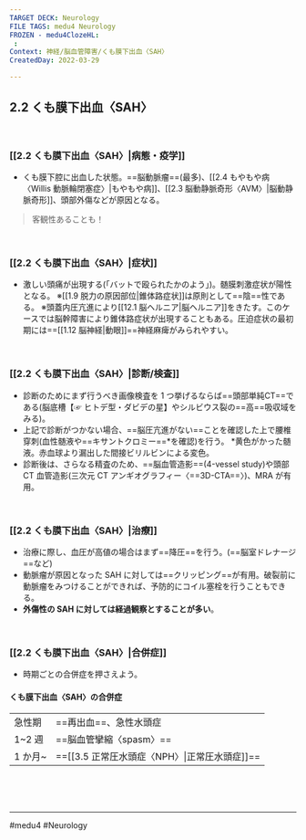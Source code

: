 ```yaml
---
TARGET DECK: Neurology
FILE TAGS: medu4 Neurology
FROZEN - medu4ClozeHL:
 : 
Context: 神経/脳血管障害/くも膜下出血〈SAH〉
CreatedDay: 2022-03-29

---
```


## 2.2 くも膜下出血〈SAH〉

<br>

### [[2.2 くも膜下出血〈SAH〉|病態・疫学]]
* くも膜下腔に出血した状態。==脳動脈瘤==(最多)、[[2.4 もやもや病〈Willis 動脈輪閉塞症〉|もやもや病]]、[[2.3 脳動静脈奇形〈AVM〉|脳動静脈奇形]]、頭部外傷などが原因となる。
>客観性あることも！
<!--ID: 1648705158446-->



<br>

### [[2.2 くも膜下出血〈SAH〉|症状]]
* 激しい頭痛が出現する(「バットで殴られたかのよう」)。髄膜刺激症状が陽性となる。 
※[[1.9 脱力の原因部位|錐体路症状]]は原則として==陰==性である。 
※頭蓋内圧亢進により[[12.1 脳ヘルニア|脳ヘルニア]]をきたす。このケースでは脳幹障害により錐体路症状が出現することもある。圧迫症状の最初期には==[[1.12 脳神経|動眼]]==神経麻痺がみられやすい。
<!--ID: 1648705158453-->



<br>

### [[2.2 くも膜下出血〈SAH〉|診断/検査]]
* 診断のためにまず行うべき画像検査を 1 つ挙げるならば==頭部単純CT==である(脳底槽【☞ ヒトデ型・ダビデの星】やシルビウス裂の==高==吸収域をみる)。
* 上記で診断がつかない場合、==脳圧亢進がない==ことを確認した上で腰椎穿刺(血性髄液や==キサントクロミー==\*を確認)を行う。
 \*黄色がかった髄液。赤血球より漏出した間接ビリルビンによる変色。
 * 診断後は、さらなる精査のため、==脳血管造影==(4-vessel study)や頭部 CT 血管造影(三次元 CT アンギオグラフィー〈==3D-CTA==〉)、MRA が有用。
<!--ID: 1648705158460-->



<br>

### [[2.2 くも膜下出血〈SAH〉|治療]]
* 治療に際し、血圧が高値の場合はまず==降圧==を行う。(==脳室ドレナージ==など)
* 動脈瘤が原因となった SAH に対しては==クリッピング==が有用。破裂前に動脈瘤をみつけることができれば、予防的にコイル塞栓を行うこともできる。 
* **外傷性の SAH に対しては経過観察とすることが多い**。
<!--ID: 1648705158467-->



<br>

### [[2.2 くも膜下出血〈SAH〉|合併症]]
* 時期ごとの合併症を押さえよう。 
#### くも膜下出血〈SAH〉の合併症
| | |
|---|---|
|急性期|==再出血==、急性水頭症|
|1~2 週|==脳血管攣縮〈spasm〉==|
|1 か月~|==[[3.5 正常圧水頭症〈NPH〉\|正常圧水頭症]]==|
<!--ID: 1648705158475-->




<br><br><br>

---
#medu4 #Neurology 